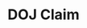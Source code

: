 ---
title: DOJ Claim
layout: process
header: File a Claim with DOJ

before-you-file-markup: "<p>If you believe you have been discriminated against based on your national origin or immigration status, here’s how to file a charge: </p>"

steps:
  - { text: "Fill out the form by hitting file now below or you can print out the form and send by mail, fax, or email.", img: "/assets/img/icons/steps/Pencil_Icon.png" }
  - { text: "We will contact you by mail or by phone.", img: "/assets/img/icons/steps/MailAndPhone_Icons.png" }
  - { text: "We’ll work with you to answer your questions and determine if setting up an investigation is the best course of action. If an investigation is the best course of action, we will start an investigation and these usually take no longer than seven months.", img: "/assets/img/icons/steps/SpeechBubble_Icon.png" }
  - { text: "If an investigation is set up and finds sufficient evidence of a violation, you may obtain various types of relief, including back pay or getting your job back", img: "/assets/img/icons/steps/LegalForm_Icon.png" }

here-to-help:
  - All services are free and confidential, whether you are documented or not.
  - Please remember that your employer cannot terminate you or in any other manner discriminate against you for filing a complaint with DOJ.

worker-profile:
  - { description: "Baltazar went through something similar and exercised his rights to receive back pay.", img: "/assets/img/workers/Baltazar_Thumb.jpg", cta: "Read Baltazar's Story" }

---